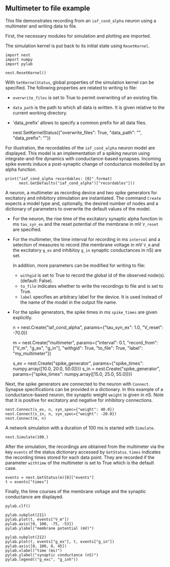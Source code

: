 

    
    
Multimeter to file example
--------------------------

This file demonstrates recording from an `iaf_cond_alpha` neuron using a
multimeter and writing data to file.

    
First, the necessary modules for simulation and plotting are imported.

The simulation kernel is put back to its initial state using `ResetKernel`.

    
    import nest
    import numpy
    import pylab
    
    nest.ResetKernel()
    
With `SetKernelStatus`, global properties of the simulation kernel can be
specified. The following properties are related to writing to file:

* `overwrite_files` is set to True to permit overwriting of an existing file.
* `data_path` is the path to which all data is written. It is given relative to
  the current working directory.
* 'data_prefix' allows to specify a common prefix for all data files.

    
    nest.SetKernelStatus({"overwrite_files": True,
                          "data_path": "",
                          "data_prefix": ""})
    
For illustration, the recordables of the `iaf_cond_alpha` neuron model are
displayed. This model is an implementation of a spiking neuron using
integrate-and-fire dynamics with conductance-based synapses. Incoming spike
events induce a post-synaptic change of conductance modelled by an alpha
function.

    
    print("iaf_cond_alpha recordables: {0}".format(
          nest.GetDefaults("iaf_cond_alpha")["recordables"]))
    
A neuron, a multimeter as recording device and two spike generators for
excitatory and inhibitory stimulation are instantiated. The command `Create`
expects a model type and, optionally, the desired number of nodes and a
dictionary of parameters to overwrite the default values of the model.

* For the neuron, the rise time of the excitatory synaptic alpha function
  in ms `tau_syn_ex` and the reset potential of the membrane in mV `V_reset`
  are specified.
* For the multimeter, the time interval for recording in ms `interval` and a
  selection of measures to record (the membrane voltage in mV `V_m` and the
  excitatory `g_ex` and inhibitoy `g_in` synaptic conductances in nS) are set.

  In addition, more parameters can be modified for writing to file:

  - `withgid` is set to True to record the global id of the observed node(s).
    (default: False).
  - `to_file` indicates whether to write the recordings to file and is set
    to True.
  - `label` specifies an arbitrary label for the device. It is used instead of
    the name of the model in the output file name.

* For the spike generators, the spike times in ms `spike_times` are given
  explicitly.

    
    n = nest.Create("iaf_cond_alpha",
                    params={"tau_syn_ex": 1.0, "V_reset": -70.0})
    
    m = nest.Create("multimeter",
                    params={"interval": 0.1,
                            "record_from": ["V_m", "g_ex", "g_in"],
                            "withgid": True,
                            "to_file": True,
                            "label": "my_multimeter"})
    
    s_ex = nest.Create("spike_generator",
                       params={"spike_times": numpy.array([10.0, 20.0, 50.0])})
    s_in = nest.Create("spike_generator",
                       params={"spike_times": numpy.array([15.0, 25.0, 55.0])})
    
Next, the spike generators are connected to the neuron with `Connect`. Synapse
specifications can be provided in a dictionary. In this example of a
conductance-based neuron, the synaptic weight `weight` is given in nS.
Note that it is positive for excitatory and negative for inhibitory
connections.

    
    nest.Connect(s_ex, n, syn_spec={"weight": 40.0})
    nest.Connect(s_in, n, syn_spec={"weight": -20.0})
    nest.Connect(m, n)
    
A network simulation with a duration of 100 ms is started with `Simulate`.

    
    nest.Simulate(100.)
    
After the simulation, the recordings are obtained from the multimeter via the
key `events` of the status dictionary accessed by `GetStatus`. `times`
indicates the recording times stored for each data point. They are recorded
if the parameter `withtime` of the multimeter is set to True which is the
default case.

    
    events = nest.GetStatus(m)[0]["events"]
    t = events["times"]
    
Finally, the time courses of the membrane voltage and the synaptic
conductance are displayed.

    
    pylab.clf()
    
    pylab.subplot(211)
    pylab.plot(t, events["V_m"])
    pylab.axis([0, 100, -75, -53])
    pylab.ylabel("membrane potential (mV)")
    
    pylab.subplot(212)
    pylab.plot(t, events["g_ex"], t, events["g_in"])
    pylab.axis([0, 100, 0, 45])
    pylab.xlabel("time (ms)")
    pylab.ylabel("synaptic conductance (nS)")
    pylab.legend(("g_exc", "g_inh"))
    
    



